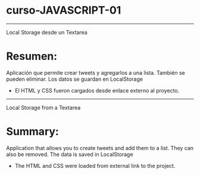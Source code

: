 # curso-JAVASCRIPT-01

---
Local Storage desde un Textarea 

# Resumen:
Aplicación que permite crear tweets y agregarlos a una lista. También se pueden eliminar.
Los datos se guardan en LocalStorage

* El HTML y CSS fueron cargados desde enlace externo al proyecto.

---

Local Storage from a Textarea

# Summary:
Application that allows you to create tweets and add them to a list. They can also be removed.
The data is saved in LocalStorage

* The HTML and CSS were loaded from external link to the project.
